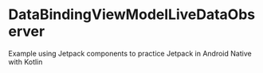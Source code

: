 # DataBindingViewModelLiveDataObserver
Example using Jetpack components to practice Jetpack in Android Native with Kotlin
